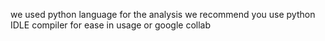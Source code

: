 we used python language for the analysis 
we recommend you use python IDLE compiler for ease in usage or google collab 
